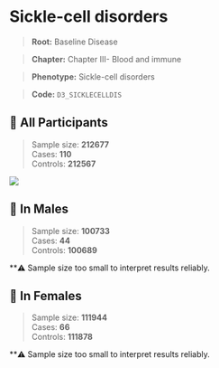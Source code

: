 # Sickle-cell disorders

> **Root:** Baseline Disease  

> **Chapter:** Chapter III- Blood and immune  

> **Phenotype:** Sickle-cell disorders  

> **Code:** `D3_SICKLECELLDIS`

## 🧪 All Participants  
> Sample size: **212677**  
> Cases: **110**  
> Controls: **212567**
<img src="/Disease/Figures/ALL/Incidence/D3_SICKLECELLDIS.png"/>
<CsvTable src="/Disease/Data/ALL/Incidence/COX_D3_SICKLECELLDIS.csv" label="🔍 View full results" />

## 👨 In Males  
> Sample size: **100733**  
> Cases: **44**  
> Controls: **100689**

**⚠️ Sample size too small to interpret results reliably.


## 👩 In Females  
> Sample size: **111944**  
> Cases: **66**  
> Controls: **111878**

**⚠️ Sample size too small to interpret results reliably.

